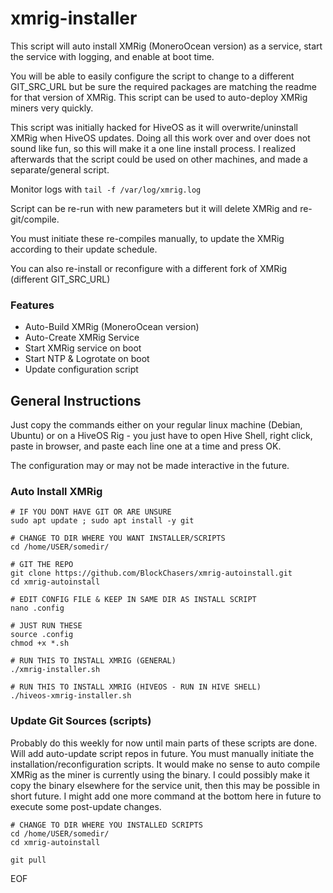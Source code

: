 # xmrig-installer

This script will auto install XMRig (MoneroOcean version) as a service, start the service with logging, and enable at boot time. 

You will be able to easily configure the script to change to a different GIT_SRC_URL but be sure the required packages are matching the readme for that version of XMRig. This script can be used to auto-deploy XMRig miners very quickly.

This script was initially hacked for HiveOS as it will overwrite/uninstall XMRig when HiveOS updates. Doing all this work over and over does not sound like fun, so this will make it a one line install process. I realized afterwards that the script could be used on other machines, and made a separate/general script.

Monitor logs with `tail -f /var/log/xmrig.log`

Script can be re-run with new parameters but it will delete XMRig and re-git/compile.

You must initiate these re-compiles manually, to update the XMRig according to their update schedule. 

You can also re-install or reconfigure with a different fork of XMRig (different GIT_SRC_URL)

### Features
- Auto-Build XMRig (MoneroOcean version)
- Auto-Create XMRig Service
- Start XMRig service on boot
- Start NTP & Logrotate on boot
- Update configuration script

## General Instructions
Just copy the commands either on your regular linux machine (Debian, Ubuntu) or on a HiveOS Rig - you just have to open Hive Shell, right click, paste in browser, and paste each line one at a time and press OK.

The configuration may or may not be made interactive in the future.

### Auto Install XMRig
```
# IF YOU DONT HAVE GIT OR ARE UNSURE
sudo apt update ; sudo apt install -y git

# CHANGE TO DIR WHERE YOU WANT INSTALLER/SCRIPTS
cd /home/USER/somedir/

# GIT THE REPO
git clone https://github.com/BlockChasers/xmrig-autoinstall.git
cd xmrig-autoinstall

# EDIT CONFIG FILE & KEEP IN SAME DIR AS INSTALL SCRIPT
nano .config

# JUST RUN THESE
source .config
chmod +x *.sh

# RUN THIS TO INSTALL XMRIG (GENERAL)
./xmrig-installer.sh

# RUN THIS TO INSTALL XMRIG (HIVEOS - RUN IN HIVE SHELL)
./hiveos-xmrig-installer.sh

```

### Update Git Sources (scripts)
Probably do this weekly for now until main parts of these scripts are done. Will add auto-update script repos in future.
You must manually initiate the installation/reconfiguration scripts.
It would make no sense to auto compile XMRig as the miner is currently using the binary.
I could possibly make it copy the binary elsewhere for the service unit, then this may be possible in short future.
I might add one more command at the bottom here in future to execute some post-update changes.
```
# CHANGE TO DIR WHERE YOU INSTALLED SCRIPTS
cd /home/USER/somedir/
cd xmrig-autoinstall

git pull
```

EOF
